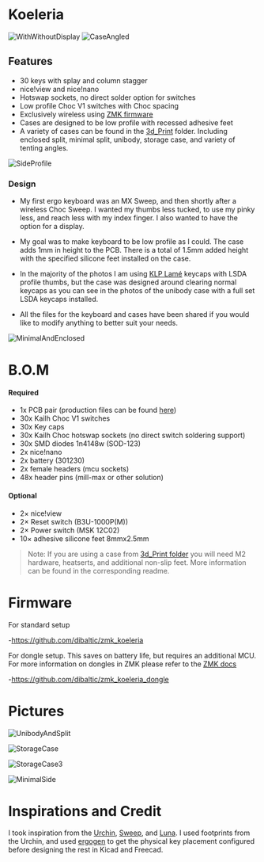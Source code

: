 # Koeleria
![WithWithoutDisplay](https://github.com/user-attachments/assets/5347cd2f-4a27-462e-baf8-eca12eb88b1e)
![CaseAngled](https://github.com/user-attachments/assets/0bfdc4cd-698e-405d-8b22-49ff9c37bad5)

## Features
- 30 keys with splay and column stagger
- nice!view and nice!nano
- Hotswap sockets, no direct solder option for switches
- Low profile Choc V1 switches with Choc spacing
- Exclusively wireless using [ZMK firmware](https://zmk.dev/)
- Cases are designed to be low profile with recessed adhesive feet
- A variety of cases can be found in the [3d_Print](https://github.com/dibaltic/koeleria/tree/main/3d_Print) folder. Including enclosed split, minimal split, unibody, storage case, and variety of tenting angles.

![SideProfile](https://github.com/user-attachments/assets/614cac45-85cc-46bd-b43b-31ca0139accf)

### Design

- My first ergo keyboard was an MX Sweep, and then shortly after a wireless Choc Sweep. I wanted my thumbs less tucked, to use my pinky less, and reach less with my index finger. I also wanted to have the option for a display. 

- My goal was to make keyboard to be low profile as I could. The case adds 1mm in height to the PCB. There is a total of 1.5mm added height with the specified silicone feet installed on the case.

- In the majority of the photos I am using [KLP Lamé](https://github.com/braindefender/KLP-Lame-Keycaps) keycaps with LSDA profile thumbs, but the case was designed around clearing normal keycaps as you can see in the photos of the unibody case with a full set LSDA keycaps installed.

- All the files for the keyboard and cases have been shared if you would like to modify anything to better suit your needs.

![MinimalAndEnclosed](https://github.com/user-attachments/assets/760fe2ae-94a4-4ea8-9469-4ce1ab3aa450)

# B.O.M 

#### Required

- 1x PCB pair (production files can be found [here](https://github.com/dibaltic/koeleria/tree/main/PCB/Gerbers))
- 30x Kailh Choc V1 switches
- 30x Key caps
- 30x Kailh Choc hotswap sockets (no direct switch soldering support)
- 30x SMD diodes 1n4148w (SOD-123)
- 2x nice!nano
- 2x battery (301230)
- 2x female headers (mcu sockets)
- 48x header pins (mill-max or other solution)

#### Optional

- 2× nice!view
- 2× Reset switch (B3U-1000P(M))
- 2× Power switch (MSK 12C02)
- 10× adhesive silicone feet 8mmx2.5mm
> Note: If you are using a case from [3d_Print folder](https://github.com/dibaltic/koeleria/tree/main/3d_Print) you will need M2 hardware, heatserts, and additional non-slip feet. More information can be found in the corresponding readme.

# Firmware

For standard setup

-https://github.com/dibaltic/zmk_koeleria

For dongle setup. This saves on battery life, but requires an additional MCU. For more information on dongles in ZMK please refer to the [ZMK docs](https://zmk.dev/docs/development/hardware-integration/dongle)

-https://github.com/dibaltic/zmk_koeleria_dongle

# Pictures
  
![UnibodyAndSplit](https://github.com/user-attachments/assets/e3c732be-fe4b-47aa-b1e0-4b68c8897239)

![StorageCase](https://github.com/user-attachments/assets/79d888dd-06cd-4064-9e58-624c3f688894)

![StorageCase3](https://github.com/user-attachments/assets/59144883-f654-477b-be90-566f0af0812a)

![MinimalSide](https://github.com/user-attachments/assets/b97098fb-1001-44b1-a889-45fa9a3ba729)

# Inspirations and Credit
I took inspiration from the [Urchin](https://github.com/duckyb/urchin), [Sweep](https://github.com/davidphilipbarr/Sweep), and [Luna](https://github.com/mindhatch/keyboards). I used footprints from the Urchin, and used [ergogen](https://ergogen.ceoloide.com/) to get the physical key placement configured before designing the rest in Kicad and Freecad.
